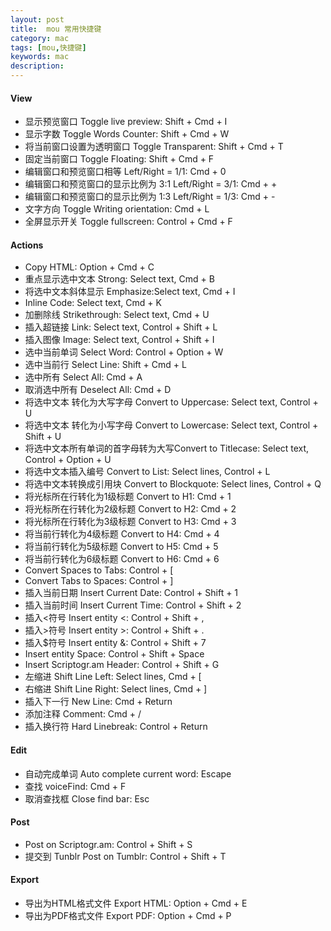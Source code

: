 ```yaml
---
layout: post
title:  mou 常用快捷键
category: mac
tags: [mou,快捷键]
keywords: mac
description: 
---
```


#### View

* 显示预览窗口 Toggle live preview: Shift + Cmd + I
* 显示字数 Toggle Words Counter: Shift + Cmd + W
* 将当前窗口设置为透明窗口 Toggle Transparent: Shift + Cmd + T
* 固定当前窗口 Toggle Floating: Shift + Cmd + F
* 编辑窗口和预览窗口相等 Left/Right = 1/1: Cmd + 0
* 编辑窗口和预览窗口的显示比例为 3:1 Left/Right = 3/1: Cmd + +
* 编辑窗口和预览窗口的显示比例为 1:3 Left/Right = 1/3: Cmd + -
* 文字方向 Toggle Writing orientation: Cmd + L
* 全屏显示开关 Toggle fullscreen: Control + Cmd + F

#### Actions

* Copy HTML: Option + Cmd + C
* 重点显示选中文本 Strong: Select text, Cmd + B
* 将选中文本斜体显示 Emphasize:Select text, Cmd + I
* Inline Code: Select text, Cmd + K
* 加删除线 Strikethrough: Select text, Cmd + U
* 插入超链接 Link: Select text, Control + Shift + L
* 插入图像 Image: Select text, Control + Shift + I
* 选中当前单词 Select Word: Control + Option + W
* 选中当前行 Select Line: Shift + Cmd + L
* 选中所有 Select All: Cmd + A
* 取消选中所有 Deselect All: Cmd + D
* 将选中文本 转化为大写字母 Convert to Uppercase: Select text, Control + U
* 将选中文本 转化为小写字母 Convert to Lowercase: Select text, Control + Shift + U
* 将选中文本所有单词的首字母转为大写Convert to Titlecase: Select text, Control + Option + U
* 将选中文本插入编号 Convert to List: Select lines, Control + L
* 将选中文本转换成引用块 Convert to Blockquote: Select lines, Control + Q
* 将光标所在行转化为1级标题 Convert to H1: Cmd + 1
* 将光标所在行转化为2级标题 Convert to H2: Cmd + 2
* 将光标所在行转化为3级标题 Convert to H3: Cmd + 3
* 将当前行转化为4级标题 Convert to H4: Cmd + 4
* 将当前行转化为5级标题 Convert to H5: Cmd + 5
* 将当前行转化为6级标题 Convert to H6: Cmd + 6
* Convert Spaces to Tabs: Control + [
* Convert Tabs to Spaces: Control + ]
* 插入当前日期 Insert Current Date: Control + Shift + 1
* 插入当前时间 Insert Current Time: Control + Shift + 2
* 插入<符号 Insert entity <: Control + Shift + ,
* 插入>符号 Insert entity >: Control + Shift + .
* 插入$符号 Insert entity &: Control + Shift + 7
* Insert entity Space: Control + Shift + Space
* Insert Scriptogr.am Header: Control + Shift + G
* 左缩进 Shift Line Left: Select lines, Cmd + [
* 右缩进 Shift Line Right: Select lines, Cmd + ]
* 插入下一行 New Line: Cmd + Return
* 添加注释 Comment: Cmd + /
* 插入换行符 Hard Linebreak: Control + Return

#### Edit

* 自动完成单词 Auto complete current word: Escape
* 查找 voiceFind: Cmd + F
* 取消查找框 Close find bar: Esc

#### Post

* Post on Scriptogr.am: Control + Shift + S
* 提交到 Tunblr Post on Tumblr: Control + Shift + T

#### Export

* 导出为HTML格式文件 Export HTML: Option + Cmd + E
* 导出为PDF格式文件 Export PDF:  Option + Cmd + P
